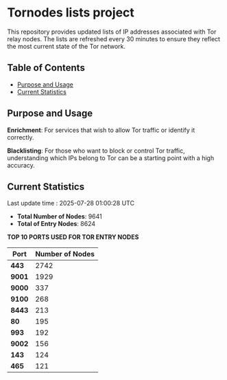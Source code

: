 # Tornodes lists project

This repository provides updated lists of IP addresses associated with Tor relay nodes. The lists are refreshed every 30 minutes to ensure they reflect the most current state of the Tor network.

## Table of Contents

- [Purpose and Usage](#purpose-and-usage)
- [Current Statistics](#current-statistics)


## Purpose and Usage

**Enrichment**: For services that wish to allow Tor traffic or identify it correctly.

**Blacklisting**: For those who want to block or control Tor traffic, understanding which IPs belong to Tor can be a starting point with a high accuracy.

## Current Statistics

Last update time : 2025-07-28 01:00:28 UTC

- **Total Number of Nodes**: 9641
- **Total of Entry Nodes**: 8624

**TOP 10 PORTS USED FOR TOR ENTRY NODES**

| **Port** | **Number of Nodes** |
|------|-----------------|
| **443**   | 2742  |
| **9001**   | 1929  |
| **9000**   | 337  |
| **9100**   | 268  |
| **8443**   | 213  |
| **80**   | 195  |
| **993**   | 192  |
| **9002**   | 156  |
| **143**   | 124  |
| **465**   | 121  |


